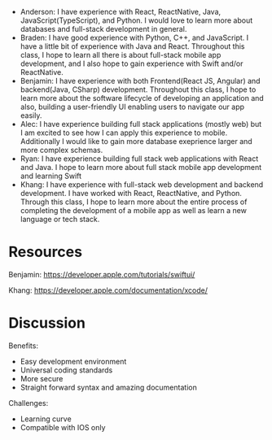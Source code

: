 - Anderson: I have experience with React, ReactNative, Java, JavaScript(TypeScript), and Python. I would love to learn more about databases and full-stack development in general.
- Braden: I have good experience with Python, C++, and JavaScript. I have a little bit of experience with Java and React. Throughout this class, I hope to learn all there is about full-stack mobile app development, and I also hope to gain experience with Swift and/or ReactNative.
- Benjamin: I have experience with both Frontend(React JS, Angular) and backend(Java, CSharp) development. Throughout this class, I hope to learn more about the software lifecycle of developing an application and also, building a user-friendly UI enabling users to navigate our app easily.
- Alec: I have experience building full stack applications (mostly web) but I am excited to see how I can apply this experience to mobile. Additionally I would like to gain more database exeprience larger and more complex schemas.
- Ryan: I have experience building full stack web applications with React and Java. I hope to learn more about full stack mobile app development and learning Swift
- Khang: I have experience with full-stack web development and backend development. I have worked with React, ReactNative, and Python. Through this class, I hope to learn more about the entire process of completing the development of a mobile app as well as learn a new language or tech stack.

# Resources
Benjamin: https://developer.apple.com/tutorials/swiftui/

Khang: https://developer.apple.com/documentation/xcode/


# Discussion
Benefits: 
- Easy development environment
- Universal coding standards
- More secure
- Straight forward syntax and amazing documentation

Challenges:
- Learning curve
- Compatible with IOS only
